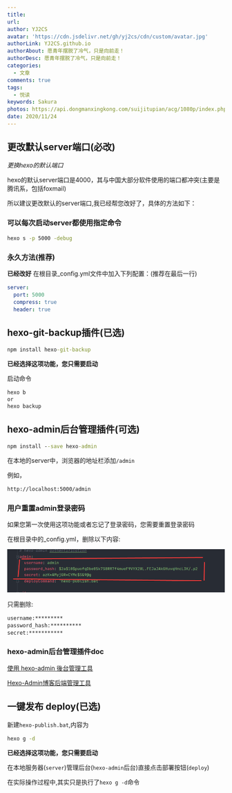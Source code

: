 ```yaml
---
title: 
url: 
author: YJ2CS
avatar: 'https://cdn.jsdelivr.net/gh/yj2cs/cdn/custom/avatar.jpg'
authorLink: YJ2CS.github.io
authorAbout: 愿青年摆脱了冷气，只是向前走！
authorDesc: 愿青年摆脱了冷气，只是向前走！
categories:
  - 文章
comments: true
tags:
  - 悦读
keywords: Sakura
photos: https://api.dongmanxingkong.com/suijitupian/acg/1080p/index.php?abbrlink=sadsa2
date: 2020/11/24
---
```

## 更改默认server端口(必改)
*更换hexo的默认端口*

hexo的默认server端口是4000，其与中国大部分软件使用的端口都冲突(主要是腾讯系，包括foxmail)

所以建议更改默认的server端口,我已经帮您改好了，具体的方法如下：

### 可以每次启动server都使用指定命令

```cmd
hexo s -p 5000 -debug
```

### 永久方法(推荐)
**已经改好**
在根目录_config.yml文件中加入下列配置：(推荐在最后一行)

```yaml
server:
  port: 5000
  compress: true
  header: true
```

## hexo-git-backup插件(已选)

```cmd
npm install hexo-git-backup
```
**已经选择这项功能，您只需要启动**

启动命令
```shell
hexo b
or
hexo backup
```

## hexo-admin后台管理插件(可选)

```cmd
npm install --save hexo-admin
```

在本地的server中，浏览器的地址栏添加`/admin`

例如，
```txt
http://localhost:5000/admin
```


### 用户重置admin登录密码
如果您第一次使用这项功能或者忘记了登录密码，您需要重置登录密码

在根目录中的_config.yml，删除以下内容:

![](README_images/9c0a6a7c.png)

只需删除:

```cmd
username:*********
password_hash:**********
secret:***********
```
### hexo-admin后台管理插件doc

[使用 hexo-admin 後台管理工具](https://ed521.github.io/2019/08/hexo-admin/)

[Hexo-Admin博客后端管理工具](https://thistgg.github.io/2017/03/23/Hexo-Admin%E5%8D%9A%E5%AE%A2%E5%90%8E%E7%AB%AF%E7%AE%A1%E7%90%86%E5%B7%A5%E5%85%B7/)

## 一键发布 deploy(已选)

新建`hexo-publish.bat`,内容为

```cmd
hexo g -d
```
**已经选择这项功能，您只需要启动**

在本地服务器(`server`)管理后台(`hexo-admin`后台)直接点击部署按钮(`deploy`)

在实际操作过程中,其实只是执行了`hexo g -d`命令